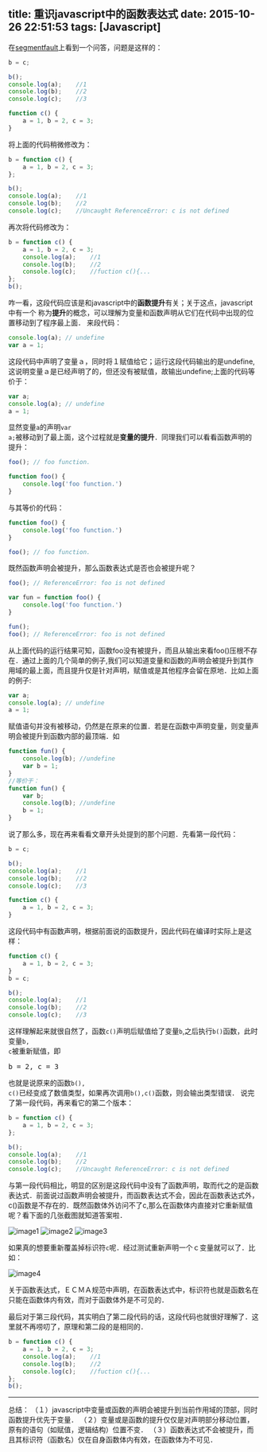 title: 重识javascript中的函数表达式
date: 2015-10-26 22:51:53
tags: [Javascript]
---
在<a href="http://segmentfault.com/q/1010000003872849">segmentfault</a>上看到一个问答，问题是这样的：
``` js
b = c;

b();
console.log(a);    //1
console.log(b);    //2
console.log(c);    //3

function c() {
    a = 1, b = 2, c = 3;
}
```
将上面的代码稍微修改为：
``` js
b = function c() {
    a = 1, b = 2, c = 3;
};

b();
console.log(a);    //1
console.log(b);    //2
console.log(c);    //Uncaught ReferenceError: c is not defined
```
<!-- more -->
再次将代码修改为：
``` js
b = function c() {
    a = 1, b = 2, c = 3;
    console.log(a);    //1
    console.log(b);    //2
    console.log(c);    //fuction c(){...
};
b();
```
咋一看，这段代码应该是和javascript中的<strong>函数提升</strong>有关；关于这点，javascript中有一个
称为<strong>提升</strong>的概念，可以理解为变量和函数声明从它们在代码中出现的位置移动到了程序最上面．
来段代码：
``` js
console.log(a); // undefine
var a = 1;
```
这段代码中声明了变量ａ，同时将１赋值给它；运行这段代码输出的是undefine,这说明变量ａ是已经声明了的，但还没有被赋值，故输出undefine;上面的代码等价于：
``` js
var a;
console.log(a); // undefine
a = 1;
```
显然变量<code>a</code>的声明<code>var a;</code>被移动到了最上面，这个过程就是<strong>变量的提升</strong>．同理我们可以看看函数声明的提升：
``` js
foo(); // foo function.

function foo() {
	console.log('foo function.')
}
```
与其等价的代码：
``` js
function foo() {
	console.log('foo function.')
}

foo(); // foo function.
```
既然函数声明会被提升，那么函数表达式是否也会被提升呢？
``` js
foo(); // ReferenceError: foo is not defined

var fun = function foo() {
	console.log('foo function.')
}

fun();
foo(); // ReferenceError: foo is not defined
```
从上面代码的运行结果可知，函数foo没有被提升，而且从输出来看foo()压根不存在．通过上面的几个简单的例子,我们可以知道变量和函数的声明会被提升到其作用域的最上面，而且提升仅是针对声明，赋值或是其他程序会留在原地．比如上面的例子:
``` js
var a;
console.log(a); // undefine
a = 1;
```
赋值语句并没有被移动，仍然是在原来的位置．若是在函数中声明变量，则变量声明会被提升到函数内部的最顶端．如
``` js
function fun() {
	console.log(b); //undefine
	var b = 1;
}
//等价于：
function fun() {
	var b;
	console.log(b); //undefine
	b = 1;
}
```
说了那么多，现在再来看看文章开头处提到的那个问题．先看第一段代码：
``` js
b = c;

b();
console.log(a);    //1
console.log(b);    //2
console.log(c);    //3

function c() {
    a = 1, b = 2, c = 3;
}
```
这段代码中有函数声明，根据前面说的函数提升，因此代码在编译时实际上是这样：
``` js
function c() {
    a = 1, b = 2, c = 3;
}
b = c;

b();
console.log(a);    //1
console.log(b);    //2
console.log(c);    //3
```
这样理解起来就很自然了，函数<code>c()</code>声明后赋值给了变量<code>b</code>,之后执行<code>b()</code>函数，此时变量<code>b, c</code>被重新赋值，即<pre>b = 2, c = 3</pre>
也就是说原来的函数<code>b(), c()</code>已经变成了数值类型，如果再次调用<code>b(),c()</code>函数，则会输出类型错误．
说完了第一段代码，再来看它的第二个版本：
``` js
b = function c() {
    a = 1, b = 2, c = 3;
};

b();
console.log(a);    //1
console.log(b);    //2
console.log(c);    //Uncaught ReferenceError: c is not defined
```
与第一段代码相比，明显的区别是这段代码中没有了函数声明，取而代之的是函数表达式．前面说过函数声明会被提升，而函数表达式不会，因此在函数表达式外，c()函数是不存在的．既然函数体外访问不了c,那么在函数体内直接对它重新赋值呢？看下面的几张截图就知道答案啦．

<img src="/images/study/2015-10-26-01.png" alt="image1">

<img src="/images/study/2015-10-26-02.png" alt="image2">

<img src="/images/study/2015-10-26-03.png" alt="image3">


如果真的想要重新覆盖掉标识符<code>c</code>呢．经过测试重新声明一个ｃ变量就可以了．比如：

<img src="/images/study/2015-10-26-04.png" alt="image4">


关于函数表达式，ＥＣＭＡ规范中声明，在函数表达式中，标识符也就是函数名在只能在函数体内有效，而对于函数体外是不可见的．

最后对于第三段代码，其实明白了第二段代码的话，这段代码也就很好理解了．这里就不再唠叨了，原理和第二段的是相同的．
``` js
b = function c() {
    a = 1, b = 2, c = 3;
    console.log(a);    //1
    console.log(b);    //2
    console.log(c);    //fuction c(){...
};
b();
```
<hr>
总结：
（１）javascript中变量或函数的声明会被提升到当前作用域的顶部，同时函数提升优先于变量．
（２）变量或是函数的提升仅仅是对声明部分移动位置，原有的语句（如赋值，逻辑结构）位置不变．
（３）函数表达式不会被提升，而且其标识符（函数名）仅在自身函数体内有效，在函数体为不可见．

